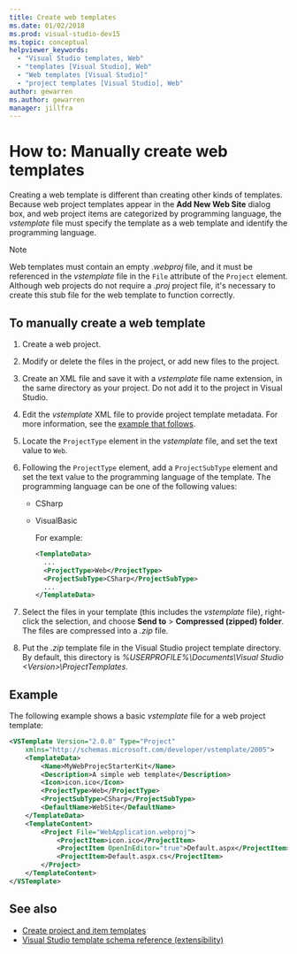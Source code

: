 ```yaml
---
title: Create web templates
ms.date: 01/02/2018
ms.prod: visual-studio-dev15
ms.topic: conceptual
helpviewer_keywords:
  - "Visual Studio templates, Web"
  - "templates [Visual Studio], Web"
  - "Web templates [Visual Studio]"
  - "project templates [Visual Studio], Web"
author: gewarren
ms.author: gewarren
manager: jillfra
---
```

# How to: Manually create web templates

Creating a web template is different than creating other kinds of templates. Because web project templates appear in the **Add New Web Site** dialog box, and web project items are categorized by programming language, the *vstemplate* file must specify the template as a web template and identify the programming language.

> [!NOTE]
> Web templates must contain an empty *.webproj* file, and it must be referenced in the *vstemplate* file in the `File` attribute of the `Project` element. Although web projects do not require a *.proj* project file, it's necessary to create this stub file for the web template to function correctly.

## To manually create a web template

1. Create a web project.

2. Modify or delete the files in the project, or add new files to the project.

3. Create an XML file and save it with a *vstemplate* file name extension, in the same directory as your project. Do not add it to the project in Visual Studio.

4. Edit the *vstemplate* XML file to provide project template metadata. For more information, see the [example that follows](#example).

5. Locate the `ProjectType` element in the *vstemplate* file, and set the text value to `Web`.

6. Following the `ProjectType` element, add a `ProjectSubType` element and set the text value to the programming language of the template. The programming language can be one of the following values:

   - CSharp
   - VisualBasic

     For example:

     ```xml
     <TemplateData>
       ...
       <ProjectType>Web</ProjectType>
       <ProjectSubType>CSharp</ProjectSubType>
       ...
     </TemplateData>
     ```

7. Select the files in your template (this includes the *vstemplate* file), right-click the selection, and choose **Send to** > **Compressed (zipped) folder**. The files are compressed into a *.zip* file.

8. Put the *.zip* template file in the Visual Studio project template directory. By default, this directory is *%USERPROFILE%\Documents\Visual Studio \<Version\>\ProjectTemplates*.

## Example

The following example shows a basic *vstemplate* file for a web project template:

```xml
<VSTemplate Version="2.0.0" Type="Project"
    xmlns="http://schemas.microsoft.com/developer/vstemplate/2005">
    <TemplateData>
        <Name>MyWebProjecStarterKit</Name>
        <Description>A simple web template</Description>
        <Icon>icon.ico</Icon>
        <ProjectType>Web</ProjectType>
        <ProjectSubType>CSharp</ProjectSubType>
        <DefaultName>WebSite</DefaultName>
    </TemplateData>
    <TemplateContent>
        <Project File="WebApplication.webproj">
            <ProjectItem>icon.ico</ProjectItem>
            <ProjectItem OpenInEditor="true">Default.aspx</ProjectItem>
            <ProjectItem>Default.aspx.cs</ProjectItem>
        </Project>
    </TemplateContent>
</VSTemplate>
```

## See also

- [Create project and item templates](../ide/creating-project-and-item-templates.md)
- [Visual Studio template schema reference (extensibility)](../extensibility/visual-studio-template-schema-reference.md)
